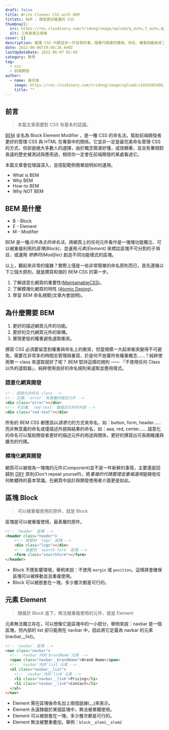 ```yaml
---
draft: false
title: Write Cleaner CSS with BEM 
titletc: BEM - 撰寫更好維護的 CSS
thumbnail:
  src: https://res.cloudinary.com/tridong/image/upload/q_auto,f_auto,dpr_auto/v1654515985/global/%E4%B8%89%E8%A7%92%E6%9D%B1%E6%9D%B1-%E5%93%81%E7%89%8C%E5%B1%95%E7%A4%BA%E5%B0%81%E9%9D%A2.png
  alt: 三角東東主視覺
cover: []
description: 維護 CSS 代碼並非一件容易的事，隨著代碼庫的擴增，命名、權重與繼承成了一件非常困難的事情。讓我們使用廣受歡迎的 BEM 命名法來改善這件事情。
date: 2022-06-06T19:49:26.640Z
lastUpdateDate: 2022-06-07 03:49
category: 教學
tag:
  - css
  - 前端開發
author:
  - name: 黃宗瑋
    image: https://res.cloudinary.com/tridong/image/upload/v1654503496/global/%E9%BB%83%E5%AE%97%E7%91%8B-%E9%A0%AD%E5%83%8F.jpg
    title: ""
---
```

## 前言

> 本篇文章需要對 CSS 有基本的認識。

[BEM](http://getbem.com/) 全名為 Block Element Modifier ，是一種 CSS 的命名法，幫助前端開發者更好的管理 CSS 與 HTML 在專案中的關係。它並非一定是最完美命名管理 CSS 的方式，但卻是絕大多數人的選擇，由於概念簡潔好懂，成效顯著，並且有著相對長遠的歷史被測試與應用過，相信你一定會在前端開發的某處看過它。

本篇文章會從理論深入，並搭配範例簡單說明如何運用。

* What is BEM
* Why BEM
* How-to BEM
* Why NOT BEM


## BEM 是什麼
* B - Block
* E - Element
* M - Modifier

BEM 是一種*元件為主的命名法*，將網頁上的任何元件看作是一塊塊功能獨立、可以被重複利用的*區塊(Block)*，並運用*元素(Element)* 來標註區塊不可分割的子項目，或運用 *修飾符(Modifier)* 創造不同功能樣式的區塊。

以上，聽起來非常的複雜？實際上僅是一些非常簡單的命名原則而已，首先遵循以下三個大原則，就是撰寫和規的 BEM CSS 的第一步。

1. 了解語意化網頁的重要性([MaintainableCSS](https://maintainablecss.com/))。
2. 了解模塊化網頁的特性 ([Atomic Desing](https://bradfrost.com/blog/post/atomic-web-design/))。
3. 學習 BEM 命名規範(文章內會說明)。

## 為什麼需要 BEM
1. 更好的描述網頁元件的功能。
2. 更好的交代網頁元件的架構。
3. 實現更低的權重避免選取衝突。

撰寫 CSS 必須要留意到權重與命名上的衝突，但當規模一大起來衝突變得不可避免，需要花非常多的時間去管理與重寫，於是何不放棄所有權重概念……？純粹使用單一 class 來選取就好了呢？
BEM 堅持這樣的規則 —— 「不使用任何 Class 以外的選取器」，純粹使用良好的命名規則來選取並應用樣式。

### 語意化網頁開發

``` html
<!-- 語意化的命名 class -->
<!-- 正確，`error` 有意義的描述元件 -->
<div class="error"></div>
<!-- 不正確，`red-text` 僅描述元件的外貌 -->
<div class="red-text"></div>
```

所有的 BEM CSS 都應該以*語意化*的方式來命名，如：button, form, header…… 而非無意義的命名或僅描述外貌與結果的命名，如：aaa, red, center…… 語意化的命名可以幫助開發者更好的描述元件的用途與關係，更好的撰寫出可長期維護與擴充的代碼。

### 模塊化網頁開發
網頁可以被視為一塊塊的元件(Component)並不是一件新鮮的事情，主要還是回歸到 [DRY](https://zh.wikipedia.org/zh-tw/%E4%B8%80%E6%AC%A1%E4%B8%94%E4%BB%85%E4%B8%80%E6%AC%A1) 原則(Don't repeat yourself)，將*重複的代碼整理並重複運用*是開發任何軟體時的基本常識。在網頁中設計與開發使用者介面更是如此。

## 區塊 Block

> 可以被重複使用的原件，就是 Block

區塊是可以被重複使用，最表層的原件。

``` html
<!-- `header` 區塊 -->
<header class="header">
    <!-- 嵌套的 `logo` 區塊 -->
    <div class="logo"></div>
    <!-- 嵌套的 `search-form` 區塊 -->
    <form class="searchForm"></form>
</header>
```
* Block 不應影響環境，舉例來說：不使用 ```margin``` 或 ```position```。這樣將會確保區塊可以被移動並且重複使用。
* Block 可以被嵌套在一塊，多少層次都是可行的。

## 元素 Element

> 隸屬於 Block 底下，無法被重複使用的元件，就是 Element

元素無法獨立存在，可以想像它是區塊中的一小部分，舉例來說：navbar 是一個區塊，但內部的 list 卻只能用在 navbar 中，因此將它定義為 navbar 的元素(navbar__list)。

``` html
<!-- `navbar` 區塊 -->
<nav class="navbar">
  <!-- `navbar`內的`brandName`元素 -->
  <span class="navbar__brandName">Brand Name</span>
  <!-- `navbar`內的`list`元素 -->
  <ul class="navbar__list">
    <!-- `navbar`內的`link`元素 -->
    <li class="navbar__link">Pricing</li>
    <li class="navbar__link">Contact</li>
  </ul>
</nav>
```
* Element 需在區塊後命名加上兩個底線(__)來表示。
* Element 永遠隸屬於某個區塊中，無法被單獨使用。
* Element 可以被嵌套在一塊，多少層次都是可行的。
* Element 無法被雙重疊加，舉例：```block__elem1__elem2```